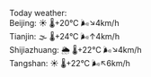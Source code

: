 Today weather:  
Beijing: ☀️   🌡️+20°C 🌬️↘4km/h  
Tianjin: 🌫  🌡️+24°C 🌬️↑4km/h  
Shijiazhuang: 🌦   🌡️+22°C 🌬️↘4km/h  
Tangshan: ☀️   🌡️+22°C 🌬️↖6km/h  
